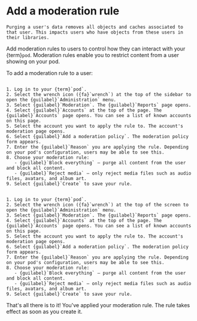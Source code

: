 # Add a moderation rule

```{warning}
Purging a user's data removes all objects and caches associated to that user. This impacts users who have objects from these users in their libraries.
```

Add moderation rules to users to control how they can interact with your {term}`pod`. Moderation rules enable you to restrict content from a user showing on your pod.

To add a moderation rule to a user:

```{tabbed} Desktop

1. Log in to your {term}`pod`.
2. Select the wrench icon ({fa}`wrench`) at the top of the sidebar to open the {guilabel}`Administration` menu.
3. Select {guilabel}`Moderation`. The {guilabel}`Reports` page opens.
4. Select {guilabel}`Accounts` at the top of the page. The {guilabel}`Accounts` page opens. You can see a list of known accounts on this page.
5. Select the account you want to apply the rule to. The account's moderation page opens.
6. Select {guilabel}`Add a moderation policy`. The moderation policy form appears.
7. Enter the {guilabel}`Reason` you are applying the rule. Depending on your pod's configuration, users may be able to see this.
8. Choose your moderation rule:
   - {guilabel}`Block everything` – purge all content from the user and block all content.
   - {guilabel}`Reject media` – only reject media files such as audio files, avatars, and album art.
9. Select {guilabel}`Create` to save your rule.

```

```{tabbed} Mobile

1. Log in to your {term}`pod`.
2. Select the wrench icon ({fa}`wrench`) at the top of the screen to open the {guilabel}`Administration` menu.
3. Select {guilabel}`Moderation`. The {guilabel}`Reports` page opens.
4. Select {guilabel}`Accounts` at the top of the page. The {guilabel}`Accounts` page opens. You can see a list of known accounts on this page.
5. Select the account you want to apply the rule to. The account's moderation page opens.
6. Select {guilabel}`Add a moderation policy`. The moderation policy form appears.
7. Enter the {guilabel}`Reason` you are applying the rule. Depending on your pod's configuration, users may be able to see this.
8. Choose your moderation rule:
   - {guilabel}`Block everything` – purge all content from the user and block all content.
   - {guilabel}`Reject media` – only reject media files such as audio files, avatars, and album art.
9. Select {guilabel}`Create` to save your rule.

```

That's all there is to it! You've applied your moderation rule. The rule takes effect as soon as you create it.
